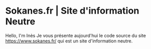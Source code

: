 # Sokanes.fr | Site d'information Neutre
Hello, I'm Inès
Je vous présente aujourd'hui le code source du site https://www.sokanes.fr/ qui est un site d'information neutre.
